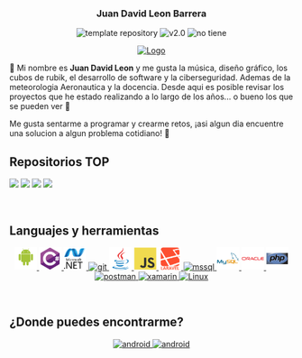 <p align="center">
	<h3 align="center">Juan David Leon Barrera</h3>
	<p align="center">
		<img src="https://img.shields.io/static/v1?label=&message=presentacion%20inicial&color=orange" alt="template repository">
		<img src="https://img.shields.io/static/v1?label=version&message=2.0&color=blue" alt="v2.0">
		<img src="https://img.shields.io/static/v1?label=licencia&message=no%20tiene&color=green" alt="no tiene">
	</p>
	<p align="center">
		<a href="https://nevergate.com.co/">
			<!--<img src="https://i.pinimg.com/originals/4e/37/12/4e3712a13bb5493898c2cf73a7644ac6.gif" alt="Logo" height="400">-->
			<img src="https://brilliant.org/site_media/version-V87e099514e3/images/homepage/problem-solving-2x.gif" alt="Logo" height="400">
		</a>
	</p>
</p>

👋 Mi nombre es <b>Juan David Leon</b> y me gusta la música, diseño gráfico, los cubos de rubik, el desarrollo de software y la ciberseguridad. Ademas de la meteorologia Aeronautica y la docencia. Desde aqui es posible revisar los proyectos que he estado realizando a lo largo de los años... o bueno los que se pueden ver 🍒

Me gusta sentarme a programar y crearme retos, ¡asi algun dia encuentre una solucion a algun problema cotidiano! 📱

## Repositorios TOP

[![](https://github-readme-stats.vercel.app/api/pin?username=wilmilcard&repo=WPF_Marvel&bg_color=45,F11999,F0131E&title_color=fff&text_color=fff&icon_color=fff)](https://github.com/Wilmilcard/WPF_Marvel)
[![](https://github-readme-stats.vercel.app/api/pin?username=wilmilcard&repo=XAMARIN_Cuestionario_App&bg_color=45,fc00ff,00dbde&title_color=fff&text_color=fff&icon_color=fff)](https://github.com/Wilmilcard/XAMARIN_Cuestionario_App)
[![](https://github-readme-stats.vercel.app/api/pin?username=wilmilcard&repo=GameStore_API&bg_color=45,151515,34495E&title_color=fff&text_color=fff&icon_color=fff)](https://github.com/Wilmilcard/GameStore_API)
[![](https://github-readme-stats.vercel.app/api/pin?username=wilmilcard&repo=PhpLaravel_Game-Store&bg_color=45,FF5733,FFC300&title_color=fff&text_color=fff&icon_color=fff)](https://github.com/Wilmilcard/PhpLaravel_Game-Store)

<br>

## Languajes y herramientas

<p align="center"> 
	<a href="https://developer.android.com" target="_blank">
		<img src="https://raw.githubusercontent.com/devicons/devicon/master/icons/android/android-original-wordmark.svg" alt="android" width="40" height="40"/> 
	</a> 
	<a href="https://www.w3schools.com/cs/" target="_blank">
		<img src="https://raw.githubusercontent.com/devicons/devicon/master/icons/csharp/csharp-original.svg" alt="csharp" width="40" height="40"/>
	</a> 
	<a href="https://dotnet.microsoft.com/" target="_blank">
		<img src="https://raw.githubusercontent.com/devicons/devicon/master/icons/dot-net/dot-net-original-wordmark.svg" alt="dotnet" width="40" height="40"/>
	</a>
	<a href="https://git-scm.com/" target="_blank">
		<img src="https://www.vectorlogo.zone/logos/git-scm/git-scm-icon.svg" alt="git" width="40" height="40"/>
	</a>
	<a href="https://www.java.com" target="_blank">
		<img src="https://raw.githubusercontent.com/devicons/devicon/master/icons/java/java-original.svg" alt="java" width="40" height="40"/>
	</a>
	<a href="https://developer.mozilla.org/en-US/docs/Web/JavaScript" target="_blank">
		<img src="https://raw.githubusercontent.com/devicons/devicon/master/icons/javascript/javascript-original.svg" alt="javascript" width="40" height="40"/>
	</a>
	<a href="https://laravel.com/" target="_blank">
		<img src="https://raw.githubusercontent.com/devicons/devicon/master/icons/laravel/laravel-plain-wordmark.svg" alt="laravel" width="40" height="40"/>
	</a>
	<a href="https://www.microsoft.com/en-us/sql-server" target="_blank">
		<img src="https://www.svgrepo.com/show/303229/microsoft-sql-server-logo.svg" alt="mssql" width="40" height="40"/>
	</a>
	<a href="https://www.mysql.com/" target="_blank">
		<img src="https://raw.githubusercontent.com/devicons/devicon/master/icons/mysql/mysql-original-wordmark.svg" alt="mysql" width="40" height="40"/>
	</a>
	<a href="https://www.oracle.com/" target="_blank">
		<img src="https://raw.githubusercontent.com/devicons/devicon/master/icons/oracle/oracle-original.svg" alt="oracle" width="40" height="40"/>
	</a>
	<a href="https://www.php.net" target="_blank">
		<img src="https://raw.githubusercontent.com/devicons/devicon/master/icons/php/php-original.svg" alt="php" width="40" height="40"/>
	</a>
	<a href="https://postman.com" target="_blank">
		<img src="https://www.vectorlogo.zone/logos/getpostman/getpostman-icon.svg" alt="postman" width="40" height="40"/>
	</a>
	<a href="https://dotnet.microsoft.com/apps/xamarin" target="_blank">
		<img src="https://raw.githubusercontent.com/detain/svg-logos/780f25886640cef088af994181646db2f6b1a3f8/svg/xamarin.svg" alt="xamarin" width="40" height="40"/>
	</a>
	<a href="https://releases.ubuntu.com/20.04/" target="_blank">
		<img src="https://www.svgrepo.com/show/184138/linux.svg" alt="Linux" width="40" height="40"/>
	</a>
</p>

<br>

## ¿Donde puedes encontrarme?

<p align="center">
	<a href="https://www.linkedin.com/in/%F0%9F%A5%91-juan-david-leon-barrera-20a0451a8/" target="_blank">
		<img src="https://www.svgrepo.com/show/138936/linkedin.svg" alt="android" width="40" height="40"/> 
	</a>
	<a href="https://nevergate.com.co/" target="_blank">
		<img src="https://www.svgrepo.com/show/294400/web-ui.svg" alt="android" width="40" height="40"/> 
	</a>
</p>
